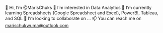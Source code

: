 👋 Hi, I’m @MarisChuks
👀 I’m interested in Data Analytics
🌱 I’m currently learning Spreadsheets (Google Spreadsheet and Excel), PowerBI, Tableau, and SQL
💞️ I’m looking to collaborate on ...
📫 You can reach me on marischukwuma@outlook.com

<!---
MarisChuks/MarisChuks is a ✨ special ✨ repository because its `README.md` (this file) appears on your GitHub profile.
You can click the Preview link to take a look at your changes.
--->
